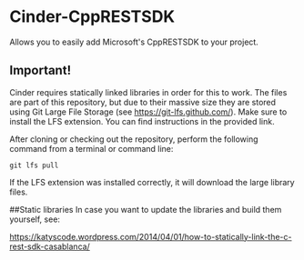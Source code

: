 # Cinder-CppRESTSDK
Allows you to easily add Microsoft's CppRESTSDK to your project.

## Important!
Cinder requires statically linked libraries in order for this to work. The files are part of this repository, but due to their massive size they are stored using Git Large File Storage (see https://git-lfs.github.com/). Make sure to install the LFS extension. You can find instructions in the provided link.

After cloning or checking out the repository, perform the following command from a terminal or command line:

```git lfs pull```

If the LFS extension was installed correctly, it will download the large library files.

##Static libraries
In case you want to update the libraries and build them yourself, see:

https://katyscode.wordpress.com/2014/04/01/how-to-statically-link-the-c-rest-sdk-casablanca/
